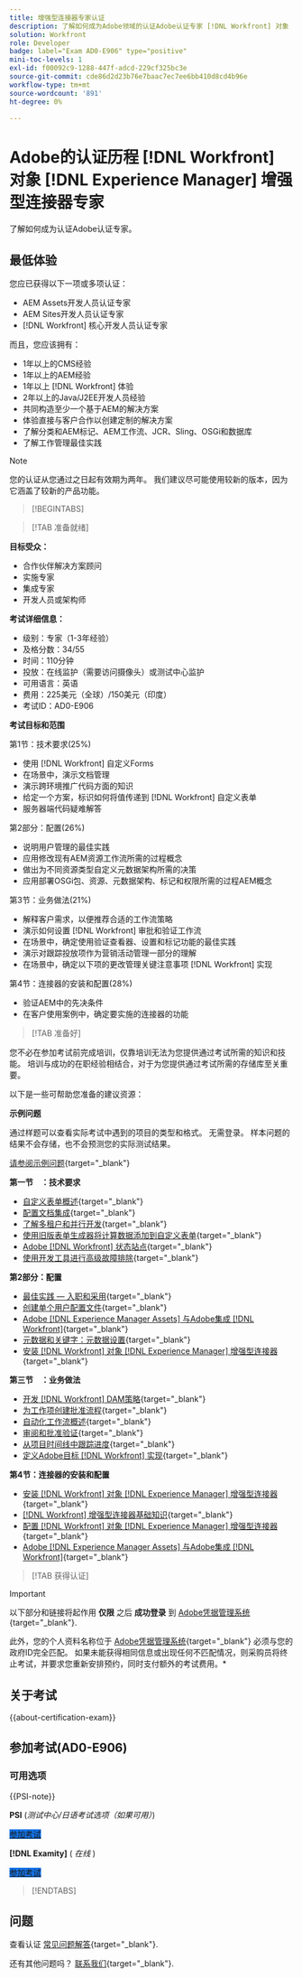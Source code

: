 ```yaml
---
title: 增强型连接器专家认证
description: 了解如何成为Adobe领域的认证Adobe认证专家 [!DNL Workfront] 对象 [!DNL Experience Manager]
solution: Workfront
role: Developer
badge: label="Exam AD0-E906" type="positive"
mini-toc-levels: 1
exl-id: f00092c9-1288-447f-adcd-229cf325bc3e
source-git-commit: cde86d2d23b76e7baac7ec7ee6bb410d8cd4b96e
workflow-type: tm+mt
source-wordcount: '891'
ht-degree: 0%

---
```


# Adobe的认证历程 [!DNL Workfront] 对象 [!DNL Experience Manager] 增强型连接器专家

了解如何成为认证Adobe认证专家。

## 最低体验

您应已获得以下一项或多项认证：

* AEM Assets开发人员认证专家
* AEM Sites开发人员认证专家
* [!DNL Workfront] 核心开发人员认证专家

而且，您应该拥有：

* 1年以上的CMS经验
* 1年以上的AEM经验
* 1年以上 [!DNL Workfront] 体验
* 2年以上的Java/J2EE开发人员经验
* 共同构造至少一个基于AEM的解决方案
* 体验直接与客户合作以创建定制的解决方案
* 了解分类和AEM标记、AEM工作流、JCR、Sling、OSGi和数据库
* 了解工作管理最佳实践

>[!NOTE]
>
>您的认证从您通过之日起有效期为两年。 我们建议尽可能使用较新的版本，因为它涵盖了较新的产品功能。

>[!BEGINTABS]

>[!TAB 准备就绪]

**目标受众：**

* 合作伙伴解决方案顾问
* 实施专家
* 集成专家
* 开发人员或架构师

**考试详细信息：**

* 级别：专家（1-3年经验）
* 及格分数：34/55
* 时间：110分钟
* 投放：在线监护（需要访问摄像头）或测试中心监护
* 可用语言：英语
* 费用：225美元（全球）/150美元（印度）
* 考试ID：AD0-E906

**考试目标和范围**

第1节：技术要求(25%)

* 使用 [!DNL Workfront] 自定义Forms
* 在场景中，演示文档管理
* 演示跨环境推广代码方面的知识
* 给定一个方案，标识如何将值传递到 [!DNL Workfront] 自定义表单
* 服务器端代码疑难解答

第2部分：配置(26%)

* 说明用户管理的最佳实践
* 应用修改现有AEM资源工作流所需的过程概念
* 做出为不同资源类型自定义元数据架构所需的决策
* 应用部署OSGi包、资源、元数据架构、标记和权限所需的过程AEM概念

第3节：业务做法(21%)

* 解释客户需求，以便推荐合适的工作流策略
* 演示如何设置 [!DNL Workfront] 审批和验证工作流
* 在场景中，确定使用验证查看器、设置和标记功能的最佳实践
* 演示对跟踪投放项作为营销活动管理一部分的理解
* 在场景中，确定以下项的更改管理关键注意事项 [!DNL Workfront] 实现

第4节：连接器的安装和配置(28%)

* 验证AEM中的先决条件
* 在客户使用案例中，确定要实施的连接器的功能

>[!TAB 准备好]

您不必在参加考试前完成培训，仅靠培训无法为您提供通过考试所需的知识和技能。 培训与成功的在职经验相结合，对于为您提供通过考试所需的存储库至关重要。

以下是一些可帮助您准备的建议资源：

**示例问题**

通过样题可以查看实际考试中遇到的项目的类型和格式。 无需登录。 样本问题的结果不会存储，也不会预测您的实际测试结果。

[请参阅示例问题](https://scorpion.caveon.com/launchpad/ad3-e906-adobe-workfront-for-experience-manager-enhanced-connector-certified-expert-sample-questions){target="_blank"}

**第一节　：技术要求**

* [自定义表单概述](https://experienceleague.adobe.com/docs/workfront/using/administration-and-setup/customize/custom-forms/custom-forms-overview.html){target="_blank"}
* [配置文档集成](https://experienceleague.adobe.com/docs/workfront/using/administration-and-setup/configure-integrations/configure-document-integrations.html){target="_blank"}
* [了解多租户和并行开发](https://experienceleague.adobe.com/docs/experience-manager-learn/assets/deployment/multitenancy-concurrent-article-understand.html){target="_blank"}
* [使用旧版表单生成器将计算数据添加到自定义表单](https://experienceleague.adobe.com/docs/workfront/using/administration-and-setup/customize/custom-forms/custom-form-builder/use-the-custom-form-builder/add-calculated-data-to-custom-form.html){target="_blank"}
* [Adobe [!DNL Workfront] 状态站点](https://experienceleague.adobe.com/docs/workfront/using/basics/tips-tricks-for-basics/understand-the-status-site.html){target="_blank"}
* [使用开发工具进行高级故障排除](https://experienceleague.adobe.com/docs/workfront-learn/tutorials-workfront/fusion/troubleshooting-and-error-handling/advanced-troubleshooting-with-the-dev-tool.html){target="_blank"}

**第2部分：配置**

* [最佳实践 — 入职和采用](https://experienceleague.adobe.com/docs/workfront-learn/tutorials-workfront/best-practices/onboarding-adoption-bp.html){target="_blank"}
* [创建单个用户配置文件](https://experienceleague.adobe.com/docs/workfront-learn/tutorials-workfront/administration-and-setup/create-and-manage-users/create-an-individual-user-profile.html){target="_blank"}
* [Adobe [!DNL Experience Manager Assets] 与Adobe集成 [!DNL Workfront]](https://experienceleague.adobe.com/docs/experience-manager-65/assets/integrations/workfront-integrations.html){target="_blank"}
* [元数据和关键字：元数据设置](https://experienceleague.adobe.com/docs/workfront-learn/tutorials-workfront/workfront-dam-program/metadata-and-keywords/metadata-setup.html%3Flang%3Dzh-Hant){target="_blank"}
* [安装 [!DNL Workfront] 对象 [!DNL Experience Manager] 增强型连接器](https://experienceleague.adobe.com/docs/experience-manager-64/assets/integrations/workfront-connector-install.html){target="_blank"}

**第三节　：业务做法**

* [开发 [!DNL Workfront] DAM策略](https://experienceleague.adobe.com/docs/workfront-learn/tutorials-workfront/workfront-dam-program/system-setup/analyze-and-plan-to-develop-a-workfront-dam-strategy.html){target="_blank"}
* [为工作项创建批准流程](https://experienceleague.adobe.com/docs/workfront/using/administration-and-setup/customize/approvals-milestones/create-approval-processes.html){target="_blank"}
* [自动化工作流概述](https://experienceleague.adobe.com/docs/workfront/using/review-and-approve-work/proofing/proofing-overview/automated-workflow.html){target="_blank"}
* [审阅和批准验证](https://experienceleague.adobe.com/docs/workfront-learn/tutorials-workfront/workfront-proof/review-and-approve-work-for-proof/review-and-approve-a-proof.html){target="_blank"}
* [从项目时间线中跟踪进度](https://experienceleague.adobe.com/docs/workfront-learn/tutorials-workfront/manage-work/project-timelines/track-work-progress-from-the-project-timeline.html){target="_blank"}
* [定义Adobe目标 [!DNL Workfront] 实现](https://experienceleague.adobe.com/docs/workfront/using/administration-and-setup/get-started-administration/define-wf-goals-objectives.html){target="_blank"}

**第4节：连接器的安装和配置**

* [安装 [!DNL Workfront] 对象 [!DNL Experience Manager] 增强型连接器](https://experienceleague.adobe.com/docs/experience-manager-65/assets/integrations/workfront-connector-install.html){target="_blank"}
* [[!DNL Workfront] 增强型连接器基础知识](https://experienceleague.adobe.com/docs/experience-manager-learn/assets/workfront/enhanced-connector/basics.html%3Flang%3Den){target="_blank"}
* [配置 [!DNL Workfront] 对象 [!DNL Experience Manager] 增强型连接器](https://experienceleague.adobe.com/docs/experience-manager-65/assets/integrations/workfront-connector-configure.html){target="_blank"}
* [Adobe [!DNL Experience Manager Assets] 与Adobe集成 [!DNL Workfront]](https://experienceleague.adobe.com/docs/experience-manager-65/assets/integrations/workfront-integrations.html){target="_blank"}

>[!TAB 获得认证]

>[!IMPORTANT]
>
>以下部分和链接将起作用 **仅限**  之后 **成功登录** 到 [Adobe凭据管理系统](https://www.certmetrics.com/adobe){target="_blank"}.
>
>此外，您的个人资料名称位于 [Adobe凭据管理系统](https://www.certmetrics.com/adobe){target="_blank"} 必须与您的政府ID完全匹配。 如果未能获得相同信息或出现任何不匹配情况，则采购员将终止考试，并要求您重新安排预约，同时支付额外的考试费用。*


## 关于考试

{{about-certification-exam}}

## 参加考试(AD0-E906)

### 可用选项

{{PSI-note}}

**PSI** (*测试中心/日语考试选项（如果可用）*)

<a href="https://www.certmetrics.com/adobe/candidate/psi_sso_adobe.aspx?redir=yes&amp;ec=AD0-E906" target="_blank" class="spectrum-Button spectrum-Button--fill spectrum-Button--accent spectrum-Button--sizeM is-margin-bottom-big-big at-element-click-tracking" style="background-color:#1473E6">

<span class="spectrum-Button-label has-no-wrap">
   参加考试
</span>
</a>

**[!DNL Examity]** ( *在线* )

<a href="https://www.certmetrics.com/adobe/candidate/examity_sso.aspx?eid=AD0-E906" target="_blank" class="spectrum-Button spectrum-Button--fill spectrum-Button--accent spectrum-Button--sizeM is-margin-bottom-big-big at-element-click-tracking" style="background-color:#1473E6">

<span class="spectrum-Button-label has-no-wrap">
   参加考试
</span>
</a>

>[!ENDTABS]

## 问题

查看认证 [常见问题解答](https://experienceleague.adobe.com/docs/certification/certification/faq.html){target="_blank"}.

还有其他问题吗？ [联系我们](mailto:certif@adobe.com){target="_blank"}.
